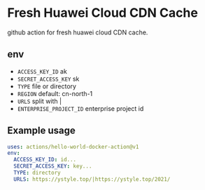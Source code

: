 # Fresh Huawei Cloud CDN Cache

github action for fresh huawei cloud CDN cache.

## env
- `ACCESS_KEY_ID` ak
- `SECRET_ACCESS_KEY` sk
- `TYPE` file  or directory
- `REGION` default: cn-north-1
- `URLS` split with |
- `ENTERPRISE_PROJECT_ID` enterprise project id


## Example usage
```yaml
uses: actions/hello-world-docker-action@v1
env:
  ACCESS_KEY_ID: id...
  SECRET_ACCESS_KEY: key...
  TYPE: directory
  URLS: https://ystyle.top/|https://ystyle.top/2021/
```

